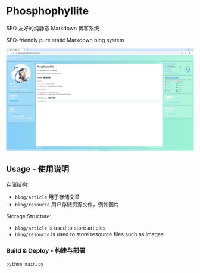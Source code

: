 # Phosphophyllite

SEO 友好的纯静态 Markdown 博客系统

SEO-friendly pure static Markdown blog system

![Preview](./blog/resource/preview.png)

## Usage - 使用说明

存储结构:  

* `blog/article` 用于存储文章
* `blog/resource` 用户存储资源文件，例如图片

Storage Structure:  

* `blog/article` is used to store articles
* `blog/resource` is used to store resource files such as images

### Build & Deploy - 构建与部署

```bash
python main.py
```
